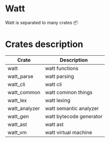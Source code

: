 # Watt
Watt is separated to many crates 📦

# Crates description
| Crate        | Description             |
|--------------|-------------------------|
|watt          | watt functions          |
|watt_parse    | watt parsing            |
|watt_cli      | watt cli                |
|watt_common   | watt common things      |
|watt_lex      | watt lexing             |
|watt_analyzer | watt semantic analyzer  |
|watt_gen      | watt bytecode generator |
|watt_ast      | watt ast                |
|watt_vm       | watt virtual machine    |
